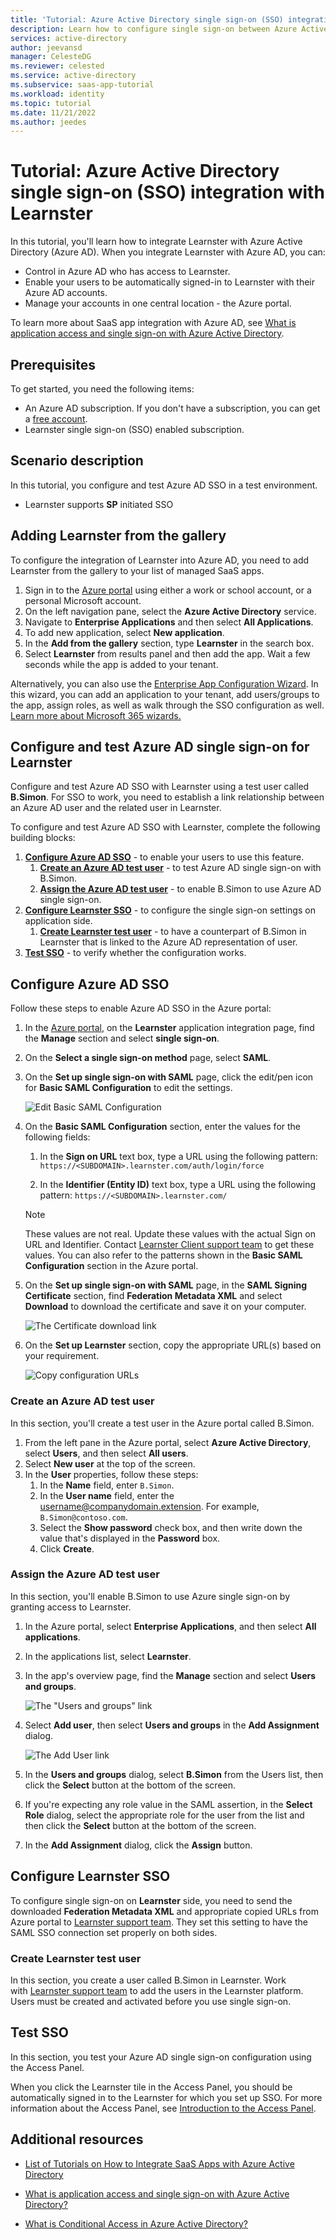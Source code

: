 ```yaml
---
title: 'Tutorial: Azure Active Directory single sign-on (SSO) integration with Learnster'
description: Learn how to configure single sign-on between Azure Active Directory and Learnster.
services: active-directory
author: jeevansd
manager: CelesteDG
ms.reviewer: celested
ms.service: active-directory
ms.subservice: saas-app-tutorial
ms.workload: identity
ms.topic: tutorial
ms.date: 11/21/2022
ms.author: jeedes
---
```


# Tutorial: Azure Active Directory single sign-on (SSO) integration with Learnster

In this tutorial, you'll learn how to integrate Learnster with Azure Active Directory (Azure AD). When you integrate Learnster with Azure AD, you can:

* Control in Azure AD who has access to Learnster.
* Enable your users to be automatically signed-in to Learnster with their Azure AD accounts.
* Manage your accounts in one central location - the Azure portal.

To learn more about SaaS app integration with Azure AD, see [What is application access and single sign-on with Azure Active Directory](../manage-apps/what-is-single-sign-on.md).

## Prerequisites

To get started, you need the following items:

* An Azure AD subscription. If you don't have a subscription, you can get a [free account](https://azure.microsoft.com/free/).
* Learnster single sign-on (SSO) enabled subscription.

## Scenario description

In this tutorial, you configure and test Azure AD SSO in a test environment.

* Learnster supports **SP** initiated SSO

## Adding Learnster from the gallery

To configure the integration of Learnster into Azure AD, you need to add Learnster from the gallery to your list of managed SaaS apps.

1. Sign in to the [Azure portal](https://portal.azure.com) using either a work or school account, or a personal Microsoft account.
1. On the left navigation pane, select the **Azure Active Directory** service.
1. Navigate to **Enterprise Applications** and then select **All Applications**.
1. To add new application, select **New application**.
1. In the **Add from the gallery** section, type **Learnster** in the search box.
1. Select **Learnster** from results panel and then add the app. Wait a few seconds while the app is added to your tenant.

 Alternatively, you can also use the [Enterprise App Configuration Wizard](https://portal.office.com/AdminPortal/home?Q=Docs#/azureadappintegration). In this wizard, you can add an application to your tenant, add users/groups to the app, assign roles, as well as walk through the SSO configuration as well. [Learn more about Microsoft 365 wizards.](/microsoft-365/admin/misc/azure-ad-setup-guides)

## Configure and test Azure AD single sign-on for Learnster

Configure and test Azure AD SSO with Learnster using a test user called **B.Simon**. For SSO to work, you need to establish a link relationship between an Azure AD user and the related user in Learnster.

To configure and test Azure AD SSO with Learnster, complete the following building blocks:

1. **[Configure Azure AD SSO](#configure-azure-ad-sso)** - to enable your users to use this feature.
    1. **[Create an Azure AD test user](#create-an-azure-ad-test-user)** - to test Azure AD single sign-on with B.Simon.
    1. **[Assign the Azure AD test user](#assign-the-azure-ad-test-user)** - to enable B.Simon to use Azure AD single sign-on.
1. **[Configure Learnster SSO](#configure-learnster-sso)** - to configure the single sign-on settings on application side.
    1. **[Create Learnster test user](#create-learnster-test-user)** - to have a counterpart of B.Simon in Learnster that is linked to the Azure AD representation of user.
1. **[Test SSO](#test-sso)** - to verify whether the configuration works.

## Configure Azure AD SSO

Follow these steps to enable Azure AD SSO in the Azure portal:

1. In the [Azure portal](https://portal.azure.com/), on the **Learnster** application integration page, find the **Manage** section and select **single sign-on**.
1. On the **Select a single sign-on method** page, select **SAML**.
1. On the **Set up single sign-on with SAML** page, click the edit/pen icon for **Basic SAML Configuration** to edit the settings.

   ![Edit Basic SAML Configuration](common/edit-urls.png)

1. On the **Basic SAML Configuration** section, enter the values for the following fields:
   1. In the **Sign on URL** text box, type a URL using the following pattern:
    `https://<SUBDOMAIN>.learnster.com/auth/login/force`

   1. In the **Identifier (Entity ID)** text box, type a URL using the following pattern:
    `https://<SUBDOMAIN>.learnster.com/`

	> [!NOTE]
	> These values are not real. Update these values with the actual Sign on URL and Identifier. Contact [Learnster Client support team](mailto:support@learnster.com) to get these values. You can also refer to the patterns shown in the **Basic SAML Configuration** section in the Azure portal.

1. On the **Set up single sign-on with SAML** page, in the **SAML Signing Certificate** section,  find **Federation Metadata XML** and select **Download** to download the certificate and save it on your computer.

	![The Certificate download link](common/metadataxml.png)

1. On the **Set up Learnster** section, copy the appropriate URL(s) based on your requirement.

	![Copy configuration URLs](common/copy-configuration-urls.png)

### Create an Azure AD test user

In this section, you'll create a test user in the Azure portal called B.Simon.

1. From the left pane in the Azure portal, select **Azure Active Directory**, select **Users**, and then select **All users**.
1. Select **New user** at the top of the screen.
1. In the **User** properties, follow these steps:
   1. In the **Name** field, enter `B.Simon`.  
   1. In the **User name** field, enter the username@companydomain.extension. For example, `B.Simon@contoso.com`.
   1. Select the **Show password** check box, and then write down the value that's displayed in the **Password** box.
   1. Click **Create**.

### Assign the Azure AD test user

In this section, you'll enable B.Simon to use Azure single sign-on by granting access to Learnster.

1. In the Azure portal, select **Enterprise Applications**, and then select **All applications**.
1. In the applications list, select **Learnster**.
1. In the app's overview page, find the **Manage** section and select **Users and groups**.

   ![The "Users and groups" link](common/users-groups-blade.png)

1. Select **Add user**, then select **Users and groups** in the **Add Assignment** dialog.

	![The Add User link](common/add-assign-user.png)

1. In the **Users and groups** dialog, select **B.Simon** from the Users list, then click the **Select** button at the bottom of the screen.
1. If you're expecting any role value in the SAML assertion, in the **Select Role** dialog, select the appropriate role for the user from the list and then click the **Select** button at the bottom of the screen.
1. In the **Add Assignment** dialog, click the **Assign** button.

## Configure Learnster SSO

To configure single sign-on on **Learnster** side, you need to send the downloaded **Federation Metadata XML** and appropriate copied URLs from Azure portal to [Learnster support team](mailto:support@learnster.com). They set this setting to have the SAML SSO connection set properly on both sides.

### Create Learnster test user

In this section, you create a user called B.Simon in Learnster. Work with [Learnster support team](mailto:support@learnster.com) to add the users in the Learnster platform. Users must be created and activated before you use single sign-on.

## Test SSO 

In this section, you test your Azure AD single sign-on configuration using the Access Panel.

When you click the Learnster tile in the Access Panel, you should be automatically signed in to the Learnster for which you set up SSO. For more information about the Access Panel, see [Introduction to the Access Panel](https://support.microsoft.com/account-billing/sign-in-and-start-apps-from-the-my-apps-portal-2f3b1bae-0e5a-4a86-a33e-876fbd2a4510).

## Additional resources

- [ List of Tutorials on How to Integrate SaaS Apps with Azure Active Directory ](./tutorial-list.md)

- [What is application access and single sign-on with Azure Active Directory? ](../manage-apps/what-is-single-sign-on.md)

- [What is Conditional Access in Azure Active Directory?](../conditional-access/overview.md)
